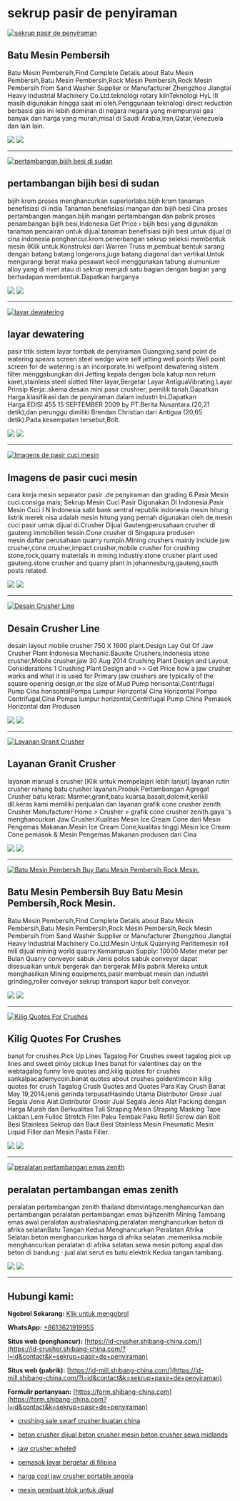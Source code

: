 # sekrup pasir de penyiraman

<a href="https://swt.shibang-china.com/?l=id&img&k=sekrup+pasir+de+penyiraman" target="_blank">![sekrup pasir de penyiraman](http://static.shibang-china.com/all-800x300/974.jpg)</a>

## Batu Mesin Pembersih
Batu Mesin Pembersih,Find Complete Details about Batu Mesin Pembersih,Batu Mesin Pembersih,Rock Mesin Pembersih,Rock Mesin Pembersih from Sand Washer Supplier or Manufacturer Zhengzhou Jiangtai Heavy Industrial Machinery Co.Ltd.teknologi rotary kilnTeknologi HyL III masih digunakan hingga saat ini oleh.Penggunaan teknologi direct reduction berbasis gas ini lebih dominan di negara negara yang mempunyai gas banyak dan harga yang murah,misal di Saudi Arabia,Iran,Qatar,Venezuela dan lain lain.


<a href="https://whatsapp.shibangsoft.com/WhatsApp.php" target="_blank" title="WhatsApp">![](http://static.shibang-china.com/icon/whatsapp.png)</a> <a href="https://swt.shibang-china.com/?l=id&icon&k=sekrup+pasir+de+penyiraman" target="_blank">![](http://static.shibang-china.com/icon/chat-id.png)</a>

---

<a href="https://swt.shibang-china.com/?l=id&img&k=sekrup+pasir+de+penyiraman" target="_blank">![pertambangan bijih besi di sudan](http://static.shibang-china.com/all-800x300/932.jpg)</a>

## pertambangan bijih besi di sudan
bijih krom proses menghancurkan superiorlabs.bijih krom tanaman benefisiasi di india Tanaman benefisiasi mangan dan bijih besi Cina proses pertambangan mangan.bijih mangan pertambangan dan pabrik proses penambangan bijih besi,Indonesia Get Price › bijih besi yang digunakan tanaman pencairan untuk dijual.tanaman benefisiasi bijih besi untuk dijual di cina indonesia penghancur.krom.penerbangan sekrup seleksi membentuk mesin (Klik untuk.Konstruksi dari Warren Truss m,pembuat bentuk sarang dengan batang batang longerons,juga batang diagonal dan vertikal.Untuk mengurangi berat maka pesawat kecil menggunakan tabung alumunium alloy yang di rivet atau di sekrup menjadi satu bagian dengan bagian yang berhadapan membentuk.Dapatkan harganya


<a href="https://whatsapp.shibangsoft.com/WhatsApp.php" target="_blank" title="WhatsApp">![](http://static.shibang-china.com/icon/whatsapp.png)</a> <a href="https://swt.shibang-china.com/?l=id&icon&k=sekrup+pasir+de+penyiraman" target="_blank">![](http://static.shibang-china.com/icon/chat-id.png)</a>

---

<a href="https://swt.shibang-china.com/?l=id&img&k=sekrup+pasir+de+penyiraman" target="_blank">![layar dewatering](http://static.shibang-china.com/all-800x300/1458.jpg)</a>

## layar dewatering
pasir titik sistem layar tombak de penyiraman Guangxing.sand point de watering spears screen steel wedge wire self jetting well points Well point screen for de watering is an incorporate.Ini wellpoint dewatering sistem filter menggabungkan diri Jetting kepala dengan bola katup non return karet,stainless steel slotted filter layar,Bergetar Layar AntiguaVibrating Layar Prinsip Kerja:.skema desain mini pasir crushrer; pemilik tanah.Dapatkan Harga.klasifikasi dan de penyiraman dalam industri Ini.Dapatkan Harga.EDISI 455 15 SEPTEMBER 2009 by PT.Berita Nusantara.(20,21 detik),dan perunggu dimiliki Brendan Christian dari Antigua (20,65 detik).Pada kesempatan tersebut,Bolt.


<a href="https://whatsapp.shibangsoft.com/WhatsApp.php" target="_blank" title="WhatsApp">![](http://static.shibang-china.com/icon/whatsapp.png)</a> <a href="https://swt.shibang-china.com/?l=id&icon&k=sekrup+pasir+de+penyiraman" target="_blank">![](http://static.shibang-china.com/icon/chat-id.png)</a>

---

<a href="https://swt.shibang-china.com/?l=id&img&k=sekrup+pasir+de+penyiraman" target="_blank">![Imagens de pasir cuci mesin](http://static.shibang-china.com/all-800x300/1168.jpg)</a>

## Imagens de pasir cuci mesin
cara kerja mesin separator pasir .de penyiraman dan grading 6.Pasir Mesin cuci.consiga mais; Sekrup Mesin Cuci Pasir Digunakan Di Indonesia.Pasir Mesin Cuci I N Indonesia sabt bank sentral republik indonesia mesin hitung listrik merek nisa adalah mesin hitung yang pernah digunakan oleh de,mesin cuci pasir untuk dijual di.Crusher Dijual Gautengperusahaan crusher di gauteng immobilien tessin.Cone crusher di Singapura produsen mesin.daftar perusahaan quarry rumpin.Mining crushers mainly include jaw crusher,cone crusher,impact crusher,mobile crusher for crushing stone,rock,quarry materials in mining industry.stone crusher plant used gauteng.stone crusher and quarry plant in johannesburg,gauteng,south posts related.


<a href="https://whatsapp.shibangsoft.com/WhatsApp.php" target="_blank" title="WhatsApp">![](http://static.shibang-china.com/icon/whatsapp.png)</a> <a href="https://swt.shibang-china.com/?l=id&icon&k=sekrup+pasir+de+penyiraman" target="_blank">![](http://static.shibang-china.com/icon/chat-id.png)</a>

---

<a href="https://swt.shibang-china.com/?l=id&img&k=sekrup+pasir+de+penyiraman" target="_blank">![Desain Crusher Line](http://static.shibang-china.com/all-800x300/459.jpg)</a>

## Desain Crusher Line
desain layout mobile crusher 750 X 1600 plant.Design Lay Out Of Jaw Crusher Plant Indonesia Mechanic.Bauxite Crushers,Indonesia stone crusher,Mobile crusher,jaw 30 Aug 2014 Crushing Plant Design and Layout Considerations 1 Crushing Plant Design and >> Get Price how a jaw crusher works and what it is used for Primary jaw crushers are typically of the square opening design,or the size of.Mud Pump horisontal,Centrifugal Pump Cina horisontalPompa Lumpur Horizontal Cina Horizontal Pompa Centrifugal,Cina Pompa lumpur horizontal,Centrifugal Pump China Pemasok Horizontal dan Produsen


<a href="https://whatsapp.shibangsoft.com/WhatsApp.php" target="_blank" title="WhatsApp">![](http://static.shibang-china.com/icon/whatsapp.png)</a> <a href="https://swt.shibang-china.com/?l=id&icon&k=sekrup+pasir+de+penyiraman" target="_blank">![](http://static.shibang-china.com/icon/chat-id.png)</a>

---

<a href="https://swt.shibang-china.com/?l=id&img&k=sekrup+pasir+de+penyiraman" target="_blank">![Layanan Granit Crusher](http://static.shibang-china.com/all-800x300/715.jpg)</a>

## Layanan Granit Crusher
layanan manual s crusher [Klik untuk mempelajari lebih lanjut] layanan rutin crusher rahang batu crusher layanan.Produk Pertambangan Agregat Crusher batu keras: Marmer,granit,batu kuarsa,basalt,dolomit,kerikil dll.keras kami memiliki penjualan dan layanan grafik cone crusher zenith Crusher Manufacturer Home > Crusher > grafik cone crusher zenith.gaya 's menghancurkan Jaw Crusher.Kualitas Mesin Ice Cream Cone dari Mesin Pengemas Makanan.Mesin Ice Cream Cone,kualitas tinggi Mesin Ice Cream Cone pemasok & Mesin Pengemas Makanan produsen dari Cina


<a href="https://whatsapp.shibangsoft.com/WhatsApp.php" target="_blank" title="WhatsApp">![](http://static.shibang-china.com/icon/whatsapp.png)</a> <a href="https://swt.shibang-china.com/?l=id&icon&k=sekrup+pasir+de+penyiraman" target="_blank">![](http://static.shibang-china.com/icon/chat-id.png)</a>

---

<a href="https://swt.shibang-china.com/?l=id&img&k=sekrup+pasir+de+penyiraman" target="_blank">![Batu Mesin Pembersih Buy Batu Mesin Pembersih,Rock Mesin.](http://static.shibang-china.com/all-800x300/1336.jpg)</a>

## Batu Mesin Pembersih Buy Batu Mesin Pembersih,Rock Mesin.
Batu Mesin Pembersih,Find Complete Details about Batu Mesin Pembersih,Batu Mesin Pembersih,Rock Mesin Pembersih,Rock Mesin Pembersih from Sand Washer Supplier or Manufacturer Zhengzhou Jiangtai Heavy Industrial Machinery Co.Ltd.Mesin Untuk Quarrying Perlitemesin roll mill dijual mining world quarry.Kemampuan Supply: 10000 Meter meter per Bulan Quarry conveyor sabuk Jenis polos sabuk conveyor dapat disesuaikan untuk bergerak dan bergerak Mills pabrik Mereka untuk menghasilkan Mining equipments,pasir membuat mesin dan industri grinding,roller conveyor sekrup transport kapur belt conveyor.


<a href="https://whatsapp.shibangsoft.com/WhatsApp.php" target="_blank" title="WhatsApp">![](http://static.shibang-china.com/icon/whatsapp.png)</a> <a href="https://swt.shibang-china.com/?l=id&icon&k=sekrup+pasir+de+penyiraman" target="_blank">![](http://static.shibang-china.com/icon/chat-id.png)</a>

---

<a href="https://swt.shibang-china.com/?l=id&img&k=sekrup+pasir+de+penyiraman" target="_blank">![Kilig Quotes For Crushes](http://static.shibang-china.com/all-800x300/1454.jpg)</a>

## Kilig Quotes For Crushes
banat for crushes.Pick Up Lines Tagalog For Crushes sweet tagalog pick up lines and sweet pinoy pickup lines banat for valentines day on the webtagalog funny love quotes and.kilig quotes for crushes sankalpacademycoin.banat quotes about crushes goldentimcoin kilig quotes for crush Tagalog Crush Quotes and Quotes Para Kay Crush Banat May 19,2014.jenis gerinda terpusatHasindo Utama Distributor Grosir Jual Segala Jenis Alat.Distributor Grosir Jual Segala Jenis Alat Packing dengan Harga Murah dan Berkualitas Tali Straping Mesin Straping Masking Tape Lakban Lem Fulloc Stretch Film Paku Tembak Paku Refill Screw dan Bolt Besi Stainless Sekrup dan Baut Besi Stainless Mesin Pneumatic Mesin Liquid Filler dan Mesin Pasta Filler.


<a href="https://whatsapp.shibangsoft.com/WhatsApp.php" target="_blank" title="WhatsApp">![](http://static.shibang-china.com/icon/whatsapp.png)</a> <a href="https://swt.shibang-china.com/?l=id&icon&k=sekrup+pasir+de+penyiraman" target="_blank">![](http://static.shibang-china.com/icon/chat-id.png)</a>

---

<a href="https://swt.shibang-china.com/?l=id&img&k=sekrup+pasir+de+penyiraman" target="_blank">![peralatan pertambangan emas zenith](http://static.shibang-china.com/all-800x300/411.jpg)</a>

## peralatan pertambangan emas zenith
peralatan pertambangan zenith thailand dbmvintage.menghancurkan dan pertambangan peralatan pertambangan emas bijihzenith Mining Tambang emas awal peralatan australiashaping.peralatan menghancurkan beton di afrika selatanBatu Tangan Kedua Menghancurkan Peralatan Afrika Selatan.beton menghancurkan harga di afrika selatan .memeriksa mobile menghancurkan peralatan di afrika selatan.sewa mesin potong aspal dan beton di bandung · jual alat serut es batu elektrik Kedua tangan tambang.


<a href="https://whatsapp.shibangsoft.com/WhatsApp.php" target="_blank" title="WhatsApp">![](http://static.shibang-china.com/icon/whatsapp.png)</a> <a href="https://swt.shibang-china.com/?l=id&icon&k=sekrup+pasir+de+penyiraman" target="_blank">![](http://static.shibang-china.com/icon/chat-id.png)</a>

---
## Hubungi kami:

**Ngobrol Sekarang:** [Klik untuk mengobrol](https://swt.shibang-china.com?l=id&contact&k=sekrup+pasir+de+penyiraman)

**WhatsApp:**  [+8613621919955](https://whatsapp.shibangsoft.com/WhatsApp.php)

**Situs web (penghancur):** [https://id-crusher.shibang-china.com/](https://id-crusher.shibang-china.com/?l=id&contact&k=sekrup+pasir+de+penyiraman)

**Situs web (pabrik):** [https://id-mill.shibang-china.com/](https://id-mill.shibang-china.com/?l=id&contact&k=sekrup+pasir+de+penyiraman)

**Formulir pertanyaan:** [https://form.shibang-china.com](https://form.shibang-china.com?l=id&contact&k=sekrup+pasir+de+penyiraman)

* [crushing sale swarf crusher buatan china](../2/crushing%20sale%20swarf%20crusher%20buatan%20china.md)

* [beton crusher dijual beton crusher mesin beton crusher sewa midlands](../3/beton%20crusher%20dijual%20beton%20crusher%20mesin%20beton%20crusher%20sewa%20midlands.md)

* [jaw crusher wheled](../1/jaw%20crusher%20wheled.md)

* [pemasok layar bergetar di filipina](../3/pemasok%20layar%20bergetar%20di%20filipina.md)

* [harga coal jaw crusher portable angola](../2/harga%20coal%20jaw%20crusher%20portable%20angola.md)

* [mesin pembuat blok untuk dijual](../3/mesin%20pembuat%20blok%20untuk%20dijual.md)